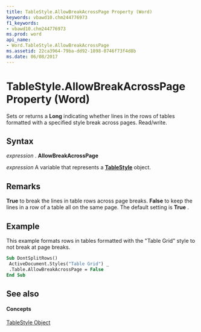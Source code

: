 ```yaml
---
title: TableStyle.AllowBreakAcrossPage Property (Word)
keywords: vbawd10.chm244776973
f1_keywords:
- vbawd10.chm244776973
ms.prod: word
api_name:
- Word.TableStyle.AllowBreakAcrossPage
ms.assetid: 22ca3964-79ba-dd92-1898-0746f73f4d8b
ms.date: 06/08/2017
---
```



# TableStyle.AllowBreakAcrossPage Property (Word)

Sets or returns a **Long** indicating whether lines in the rows of tables formatted with a specified style break across pages. Read/write.


## Syntax

 _expression_ . **AllowBreakAcrossPage**

 _expression_ A variable that represents a **[TableStyle](tablestyle-object-word.md)** object.


## Remarks

 **True** to break the lines in table rows across page breaks. **False** to keep the lines in a row of a table all on the same page. The default setting is **True** .


## Example

This example formats rows in tables formatted with the "Table Grid" style to not break at page breaks.


```vb
Sub DontSplitRows() 
 ActiveDocument.Styles("Table Grid") _ 
 .Table.AllowBreakAcrossPage = False 
End Sub
```


## See also


#### Concepts


[TableStyle Object](tablestyle-object-word.md)

